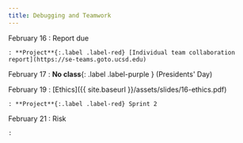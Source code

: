 ```yaml
---
title: Debugging and Teamwork
---
```


February 16
: Report due

    : **Project**{:.label .label-red} [Individual team collaboration report](https://se-teams.goto.ucsd.edu)

February 17
: **No class**{: .label .label-purple } (Presidents' Day)

February 19
: [Ethics]({{ site.baseurl }}/assets/slides/16-ethics.pdf)

    : **Project**{:.label .label-red} Sprint 2

February 21
: Risk

    :
